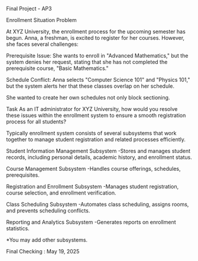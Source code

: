 Final Project - AP3 

Enrollment Situation Problem

At XYZ University, the enrollment process for the upcoming semester has begun. Anna, a freshman, is excited to register for her courses. However, she faces several challenges:

Prerequisite Issue: She wants to enroll in "Advanced Mathematics," but the system denies her request, stating that she has not completed the prerequisite course, "Basic Mathematics."

Schedule Conflict: Anna selects "Computer Science 101" and "Physics 101," but the system alerts her that these classes overlap on her schedule.

She wanted to create her own schedules not only block sectioning.

Task
As an IT administrator for XYZ University, how would you resolve these issues within the enrollment system to ensure a smooth registration process for all students?

Typically enrollment system consists of several subsystems that work together to manage student registration and related processes efficiently. 

Student Information Management Subsystem
-Stores and manages student records, including personal details, academic history, and enrollment status.

Course Management Subsystem
-Handles course offerings, schedules, prerequisites.

Registration and Enrollment Subsystem
-Manages student registration, course selection, and enrollment verification.

Class Scheduling Subsystem
-Automates class scheduling, assigns rooms, and prevents scheduling conflicts.

Reporting and Analytics Subsystem
-Generates reports on enrollment statistics.

*You may add other subsystems.
 
Final Checking : May 19, 2025
